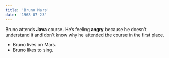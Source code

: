```yaml
---
title: 'Bruno Mars'
date: '1968-07-23'
---
```


Bruno attends **Java** course. He’s feeling **angry** because he doesn't understand it and don't know why he attended the course in the first place.

- Bruno lives on Mars.
- Bruno likes to sing.